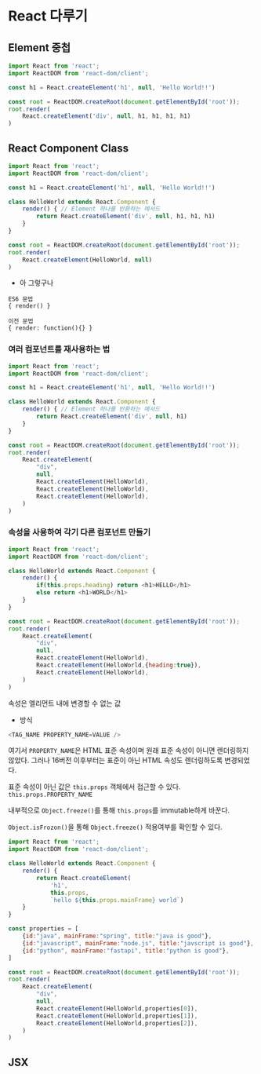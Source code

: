 # React 다루기

## Element 중첩

```js
import React from 'react';
import ReactDOM from 'react-dom/client';

const h1 = React.createElement('h1', null, 'Hello World!!')

const root = ReactDOM.createRoot(document.getElementById('root'));
root.render(
    React.createElement('div', null, h1, h1, h1, h1)
)
```

## React Component Class

```js
import React from 'react';
import ReactDOM from 'react-dom/client';

const h1 = React.createElement('h1', null, 'Hello World!!')

class HelloWorld extends React.Component {
    render() { // Element 하나를 반환하는 메서드
        return React.createElement('div', null, h1, h1, h1)
    }
}

const root = ReactDOM.createRoot(document.getElementById('root'));
root.render(
    React.createElement(HelloWorld, null)
)
```

- 아 그렇구나

```
ES6 문법
{ render() }

이전 문법
{ render: function(){} }
```

### 여러 컴포넌트를 재사용하는 법

```js
import React from 'react';
import ReactDOM from 'react-dom/client';

const h1 = React.createElement('h1', null, 'Hello World!!')

class HelloWorld extends React.Component {
    render() { // Element 하나를 반환하는 메서드
        return React.createElement('div', null, h1)
    }
}

const root = ReactDOM.createRoot(document.getElementById('root'));
root.render(
    React.createElement(
        "div",
        null,
        React.createElement(HelloWorld),
        React.createElement(HelloWorld),
        React.createElement(HelloWorld),
    )
)
```

### 속성을 사용하여 각기 다른 컴포넌트 만들기

```js
import React from 'react';
import ReactDOM from 'react-dom/client';

class HelloWorld extends React.Component {
    render() {
        if(this.props.heading) return <h1>HELLO</h1>
        else return <h1>WORLD</h1>
    }
}

const root = ReactDOM.createRoot(document.getElementById('root'));
root.render(
    React.createElement(
        "div",
        null,
        React.createElement(HelloWorld),
        React.createElement(HelloWorld,{heading:true}),
        React.createElement(HelloWorld),
    )
)
```

속성은 엘리먼트 내에 변경할 수 없는 값

 - 방식

```js
<TAG_NAME PROPERTY_NAME=VALUE />
```
여기서 `PROPERTY_NAME`은 HTML 표준 속성이며 원래 표준 속성이 아니면 렌더링하지 않았다. 그러나 16버전 이후부터는 표준이 아닌 HTML 속성도 렌더링하도록 변경되었다.

표준 속성이 아닌 값은 `this.props` 객체에서 접근할 수 있다. `this.props.PROPERTY_NAME`

내부적으로 `Object.freeze()`를 통해 `this.props`를 immutable하게 바꾼다.

`Object.isFrozon()`을 통해 `Object.freeze()` 적용여부를 확인할 수 있다.

```js
import React from 'react';
import ReactDOM from 'react-dom/client';

class HelloWorld extends React.Component {
    render() {
        return React.createElement(
            'h1', 
            this.props, 
            `hello ${this.props.mainFrame} world`)
    }
}

const properties = [
    {id:"java", mainFrame:"spring", title:"java is good"},
    {id:"javascript", mainFrame:"node.js", title:"javscript is good"},
    {id:"python", mainFrame:"fastapi", title:"python is good"},
]

const root = ReactDOM.createRoot(document.getElementById('root'));
root.render(
    React.createElement(
        "div",
        null,
        React.createElement(HelloWorld,properties[0]),
        React.createElement(HelloWorld,properties[1]),
        React.createElement(HelloWorld,properties[2]),
    )
)
```

## JSX

